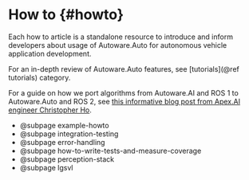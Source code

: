 How to {#howto}
=========

Each how to article is a standalone resource to introduce and inform developers about usage of
Autoware.Auto for autonomous vehicle application development.

For an in-depth review of Autoware.Auto features, see [tutorials](@ref tutorials) category.

For a guide on how we port algorithms from Autoware.AI and ROS 1 to Autoware.Auto and ROS 2, see [this informative blog post from Apex.AI engineer Christopher Ho](https://www.apex.ai/post/porting-algorithms-from-ros-1-to-ros-2).

- @subpage example-howto
- @subpage integration-testing
- @subpage error-handling
- @subpage how-to-write-tests-and-measure-coverage
- @subpage perception-stack
- @subpage lgsvl
